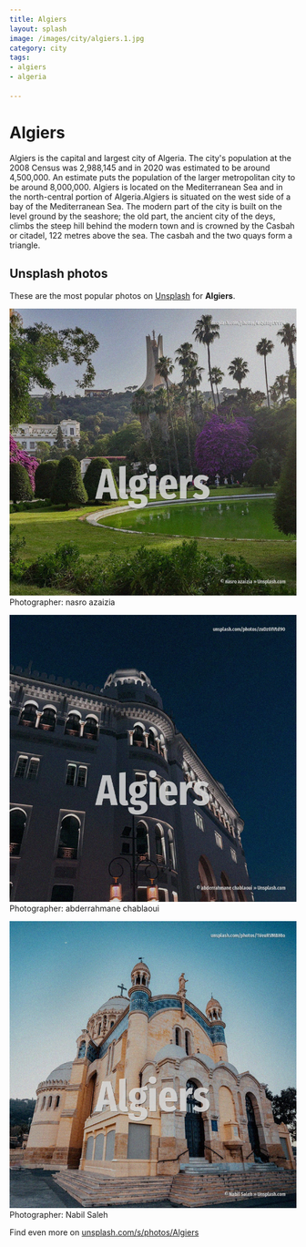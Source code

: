 ```yaml
---
title: Algiers
layout: splash
image: /images/city/algiers.1.jpg
category: city
tags:
- algiers
- algeria

---
```

# Algiers

Algiers  is the capital and largest city of Algeria.
The city's population at the 2008 Census was 2,988,145 and in 2020 was estimated to be around 
4,500,000.
An estimate puts the population of the larger metropolitan city to be around 8,000,000.
Algiers is located on the Mediterranean Sea and in the north-central portion of Algeria.Algiers is 
situated on the west side of a bay of the Mediterranean Sea.
The modern part of the city is built on the level ground by the seashore; the old part, the ancient 
city of the deys, climbs the steep hill behind the modern town and is crowned by the Casbah or 
citadel, 122 metres  above the sea.
The casbah and the two quays form a triangle.

 
## Unsplash photos
These are the most popular photos on [Unsplash](https://unsplash.com) for **Algiers**.
 
![Algiers](/images/city/algiers.1.jpg)
Photographer:  nasro azaizia
 
![Algiers](/images/city/algiers.2.jpg)
Photographer:  abderrahmane chablaoui
 
![Algiers](/images/city/algiers.3.jpg)
Photographer:  Nabil Saleh
 
Find even more on [unsplash.com/s/photos/Algiers](https://unsplash.com/s/photos/Algiers)
 
